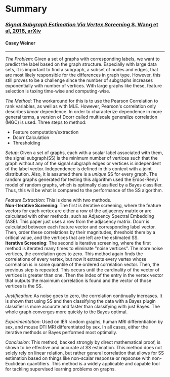 # Summary
### [*Signal Subgraph Estimation Via Vertex Screening* S. Wang et al, 2018, arXiv](https://arxiv.org/abs/1801.07683)
#### Casey Weiner 
____________________________
*The Problem*: Given a set of graphs with corresponding labels, we want to predict the label based on the graph structure.
Especially with large data sets, it is important to find a subgraph, a subset of nodes and edges, that are 
most likely responsible for the differences in graph type. However, this still proves to be a challenge since the 
number of subgraphs increases exponentially with number of vertices. With large graphs like these, feature selection
is taxing time-wise and computing-wise.  

*The Method*: The workaround for this is to use the Pearson Correlation to rank variables, as well as with MLE. 
However, Pearson's correlation only describes *linear* dependence. In order to characterize dependence in 
more general terms, a version of Dcorr called multiscale generalize correlation (MGC) is used. 
Three steps to method:
- Feature computation/extraction
- Dcorr Calculation
- Thresholding  

*Setup*: Given a set of graphs, each with a scalar label associated with them, the signal subgraph(SS) is the 
minimum number of vertices such that the graph without any of the signal subgraph edges or vertices is independent
of the label vector. Independence is defined in this context with a joint distribution. Also, it is assumed there
is a *unique* SS for every graph. The random graphs generated for testing this algorithm
used the Erdos-Renyi model of random graphs, which is optimally classified by a Bayes classifier. Thus, this
will be what is compared to the performance of the SS algorithm. 

*Feature Extraction*: This is done with two methods.  
**Non-Iterative Screening**:
The first is iterative screening, where the feature vectors 
for each vertex are either a row of the adjacency matrix or are calculated with other methods, such as 
Adjacency Spectral Embedding (ASE). This paper just uses a row from the adjacency matrix. Dcorr is calculated
between each feature vector and corresponding label vector. Then, order these correlations by their magnitudes, 
threshold them by a critical value, and the vertices that are left are the estimated SS.  
**Iterative Screening**:
The second is iterative screening, where the first method is iterated many times to eliminate "noise vertices".
The more noise vertices, the correlation goes to zero. This method again finds the correlations of every vertex,
but now it extracts every vertex whose correlation is in some quantile of the ordered correlation vector.
Then, the previous step is repeated. This occurs until the cardinality of the vector of vertices is
greater than one. Then the index of the entry in the vertex vector that outputs the maximum correlation is
found and the vector of those vertices is the SS. 

*Justification*: As noise goes to zero, the correlation continually increases. It is shown that using
SS and then classifying the data with a Bayes plugin classifier is more accurate and faster than classifying with
just Bayes. The whole graph converges more quickly to the Bayes optimal. 

*Experimentation*: Used on IER random graphs, human MRI differentiation by sex, and mouse DTI MRI differentiated
by sex. In all cases, either the iterative methods or Bayes performed most optimally.

*Conclusion*: This method, backed strongly by direct mathematical proof, is shown to be effective and accurate
at SS estimation. This method does not solely rely on linear relation, but rather general correlation that
allows for SS estimation based on things like non-scalar response or repsonse with non-Euclidean quantifiers.
This method is a widely applicable and capable tool for tackling supervised learning problems on graphs.



